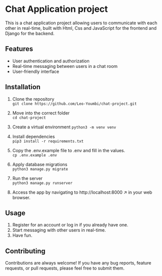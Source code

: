 # Chat Application project
This is a chat application project allowing users to communicate with each other in real-time, built with Html, Css and JavaScript for the frontend and Django for the backend.

## Features
* User authentication and authorization 
* Real-time messaging between users in a chat room  
* User-friendly interface  

## Installation
1. Clone the repository  
`git clone https://github.com/Leo-Youmbi/chat-project.git`  

2. Move into the correct folder  
`cd chat-project`

3. Create a virtual environment
`python3 -m venv venv`

4. Install dependencies  
`pip3 install -r requirements.txt`  

5. Copy the .env.example file to .env and fill in the values.  
`cp .env.example .env`  

6. Apply database migrations  
`python3 manage.py migrate`  

7. Run the server  
`python3 manage.py runserver`  

8. Access the app by navigating to http://localhost:8000 ↗ in your web browser.  

## Usage
1. Register for an account or log in if you already have one.
2. Start messaging with other users in real-time.
3.  Have fun.

## Contributing
Contributions are always welcome! If you have any bug reports, feature requests, or pull requests, please feel free to submit them.
